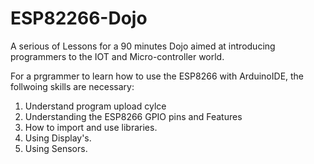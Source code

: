 # ESP82266-Dojo
A serious of Lessons for a 90 minutes Dojo aimed at introducing  programmers to the IOT and Micro-controller world.

For a prgrammer to learn how to use the ESP8266 with ArduinoIDE, the follwoing skills are necessary:

1. Understand program upload cylce
1. Understanding the ESP8266 GPIO pins and Features
1. How to import and use libraries.
1. Using Display's.
1. Using Sensors.
